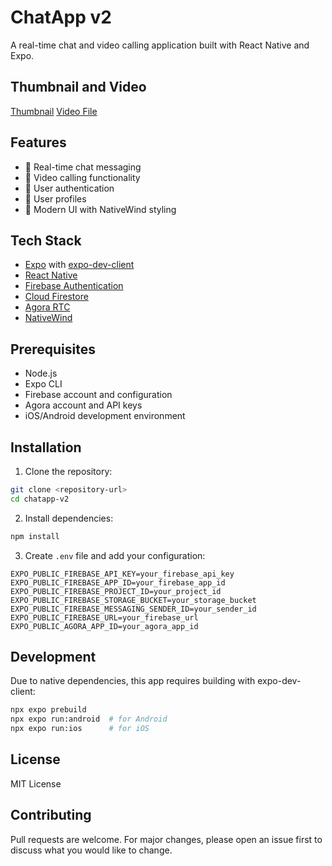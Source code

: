 # ChatApp v2

A real-time chat and video calling application built with React Native and Expo.

## Thumbnail and Video

[Thumbnail](https://github.com/daft/chatapp-v2/demo/thumbnail.png)
[Video File](https://github.com/daft/chatapp-v2/demo/demo.mov)

## Features

- 💬 Real-time chat messaging
- 📱 Video calling functionality
- 🔐 User authentication
- 👤 User profiles
- 🎨 Modern UI with NativeWind styling

## Tech Stack

- [Expo](https://expo.dev/) with [expo-dev-client](https://docs.expo.dev/development/getting-started/)
- [React Native](https://reactnative.dev/)
- [Firebase Authentication](https://firebase.google.com/docs/auth)
- [Cloud Firestore](https://firebase.google.com/docs/firestore)
- [Agora RTC](https://www.agora.io/)
- [NativeWind](https://www.nativewind.dev/)

## Prerequisites

- Node.js
- Expo CLI
- Firebase account and configuration
- Agora account and API keys
- iOS/Android development environment

## Installation

1. Clone the repository:
```bash
git clone <repository-url>
cd chatapp-v2
```

2. Install dependencies:
```bash
npm install
```

3. Create `.env` file and add your configuration:
```
EXPO_PUBLIC_FIREBASE_API_KEY=your_firebase_api_key
EXPO_PUBLIC_FIREBASE_APP_ID=your_firebase_app_id
EXPO_PUBLIC_FIREBASE_PROJECT_ID=your_project_id
EXPO_PUBLIC_FIREBASE_STORAGE_BUCKET=your_storage_bucket
EXPO_PUBLIC_FIREBASE_MESSAGING_SENDER_ID=your_sender_id
EXPO_PUBLIC_FIREBASE_URL=your_firebase_url
EXPO_PUBLIC_AGORA_APP_ID=your_agora_app_id
```

## Development

Due to native dependencies, this app requires building with expo-dev-client:

```bash
npx expo prebuild
npx expo run:android  # for Android
npx expo run:ios      # for iOS
```

## License

MIT License

## Contributing

Pull requests are welcome. For major changes, please open an issue first to discuss what you would like to change.